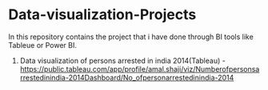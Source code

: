 # Data-visualization-Projects
In this repository contains the project that i have done through BI tools like Tableue or Power BI.

1. Data visualization of persons arrested in india 2014(Tableau) - https://public.tableau.com/app/profile/amal.shaji/viz/Numberofpersonsarrestedinindia-2014Dashboard/No_ofpersonarrestedinindia-2014
